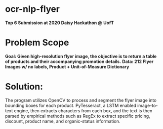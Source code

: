 # ocr-nlp-flyer
**Top 6 Submission at 2020 Daisy Hackathon @ UofT**
# Problem Scope
**Goal: Given high-resolution flyer image, the objective is to return a table of products and their accompanying promotion details.**
**Data: 212 Flyer Images w/ no labels, Product + Unit-of-Measure Dictionary**
# Solution:
The program utilizes OpenCV to process and segment the flyer image into bounding boxes for each product. PyTesseract, a LSTM enabled image-to-text engine, then extracts characters from each box, and the text is then parsed by empirical methods such as RegEx to extract specific pricing, discount, product name, and organic-status information.
